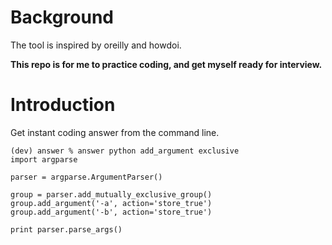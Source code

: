 # Background
The tool is inspired by oreilly and howdoi.

**This repo is for me to practice coding, and get myself ready for interview.**

# Introduction
Get instant coding answer from the command line.
```shell
(dev) answer % answer python add_argument exclusive
import argparse

parser = argparse.ArgumentParser()

group = parser.add_mutually_exclusive_group()
group.add_argument('-a', action='store_true')
group.add_argument('-b', action='store_true')

print parser.parse_args()
```
